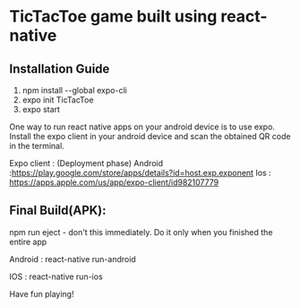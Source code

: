 # TicTacToe game built using react-native

## Installation Guide

1.	npm install --global expo-cli
2.	expo init TicTacToe
3.	expo start

One way to run react native apps on your android device is to use expo. Install the expo client in your android device and scan the obtained QR code in the terminal.

Expo client : (Deployment phase)
	Android :https://play.google.com/store/apps/details?id=host.exp.exponent 
	Ios : https://apps.apple.com/us/app/expo-client/id982107779 

## Final Build(APK):

npm run eject - don't this immediately. Do it only when you finished the entire app

Android : react-native run-android

IOS : react-native run-ios

Have fun playing!





